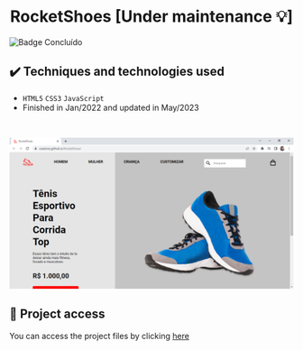 <h1 align="center">RocketShoes [Under maintenance 💡]</h1>
 
 ![Badge Concluído](https://camo.githubusercontent.com/459f141bd5e24c179a0e2dd49691e290ed5c5d4b4cb97767daee7cfaf6e31121/687474703a2f2f696d672e736869656c64732e696f2f7374617469632f76313f6c6162656c3d535441545553266d6573736167653d434f4e434c5549444f26636f6c6f723d475245454e267374796c653d666f722d7468652d6261646765)
 
 ## ✔️ Techniques and technologies used

- ``HTML5`` ``CSS3`` ``JavaScript``
- Finished in Jan/2022 and updated in May/2023

<br>

<p align="center">
 <img src="images/rocketshoes.png" width="550" alt="Image project">
</p>

## 📁 Project access
You can access the project files by clicking [here](https://github.com/Coastony/countdown)
